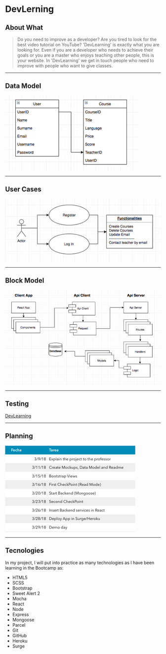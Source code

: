 # DevLerning

## About What

>Do you need to improve as a developer?
Are you tired to look for the best video tutorial on YouTube?
'DevLearning' is exactly what you are looking for.
Even if you are a developer who needs to achieve their goals or you are a master who enjoys teaching other people, this is your website.
In 'DevLearning' we get in touch people who need to improve with people who want to give classes.
***

## Data Model
![Sin titulo](./Images/DataModel.png)
***

## User Cases
![Sin titulo](./Images/UserCases.png)
***

## Block Model
![Sin titulo](./Images/BlockModel.png)
***

## Testing
[DevLearning](http://devlearning.surge.sh)
***

## Planning
![Sin titulo](./Images/Planning.png)
***

## Tecnologies

In my project, I will put into practice as many technologies as I have been learning in the Bootcamp as:
- HTML5
- SCSS
- Bootstrap
- Sweet Alert 2
- Mocha
- React
- Node
- Express
- Mongoose
- Parcel
- Git
- GitHub
- Heroku
- Surge